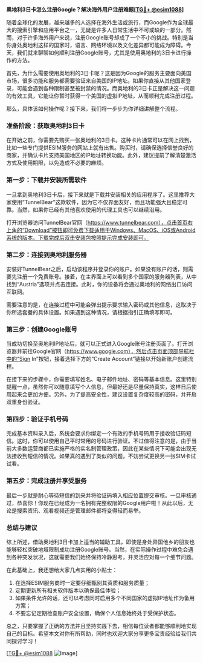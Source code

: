 **奥地利3日卡怎么注册Google？解决海外用户注册难题[[TG💪+ @esim1088](https://t.me/s/esim1088)]**

随着全球化的发展，越来越多的人选择在海外生活或旅行，而Google作为全球最大的搜索引擎和应用平台之一，无疑是许多人日常生活中不可或缺的一部分。然而，对于许多海外用户来说，注册Google账号却成了一个不小的挑战。特别是当你身处奥地利这样的国家时，语言、网络环境以及文化差异都可能成为障碍。今天，我们就来聊聊如何顺利注册Google账号，尤其是使用奥地利的3日卡进行操作的方法。

首先，为什么需要使用奥地利的3日卡呢？这是因为Google的服务主要面向美国市场，很多功能和服务都需要验证来自美国的IP地址。如果你直接从其他国家登录，可能会遇到各种限制甚至被封禁的情况。而奥地利的3日卡正是解决这一问题的有效工具，它能让你暂时获得一个美国的虚拟IP地址，从而顺利完成注册过程。

那么，具体该如何操作呢？接下来，我们将一步步为你详细讲解整个流程。

### **准备阶段：获取奥地利3日卡**
在开始之前，你需要先购买一张奥地利的3日卡。这种卡片通常可以在网上找到，比如一些专门提供ESIM服务的网站上就有出售。购买时，请确保选择信誉良好的商家，并确认卡片支持美国地区的IP地址转换功能。此外，建议提前了解清楚激活方式及使用期限，以免造成不必要的麻烦。

### **第一步：下载并安装所需软件**
一旦拿到奥地利3日卡后，接下来就是下载并安装相关的应用程序了。这里推荐大家使用“TunnelBear”这款软件，因为它不仅界面友好，而且功能强大且稳定可靠。当然，如果你已经有其他喜欢使用的代理工具也可以继续沿用。

打开浏览器访问TunnelBear官网（https://www.tunnelbear.com），点击首页右上角的“Download”按钮即可免费下载适用于Windows、MacOS、iOS或Android系统的版本。下载完成后双击安装包按照提示完成安装即可。

### **第二步：连接到奥地利服务器**
安装好TunnelBear之后，启动该程序并登录你的账户。如果没有账户的话，则需要先注册一个免费账号。接着，在主界面上可以看到多个国家的服务器列表，从中找到“Austria”选项并点击连接。此时，你的设备将会通过奥地利的网络出口访问互联网。

需要注意的是，在连接过程中可能会弹出提示要求输入密码或其他信息，这取决于你所选套餐的具体设置。如果遇到这种情况，请根据指引正确填写即可。

### **第三步：创建Google账号**
当成功切换至奥地利IP地址后，就可以正式进入Google账号注册页面了。打开浏览器并前往Google官网（https://www.google.com），然后点击页面顶部导航栏中的“Sign In”按钮，接着选择下方的“Create Account”链接以开始新账户创建流程。

在接下来的步骤中，你需要填写姓名、电子邮件地址、密码等基本信息。这里特别提醒一点，虽然你可以随意填写个人信息，但最好还是尽量保持真实，这样日后使用起来会更加方便。另外，为了提高安全性，建议设置复杂度较高的密码，并开启双重身份验证。

### **第四步：验证手机号码**
完成基本资料录入后，系统会要求你绑定一个有效的手机号码用于接收验证码短信。这时，你可以使用自己平时常用的号码进行验证。不过值得注意的是，由于当前大多数运营商都已实施严格的实名制管理政策，因此在某些情况下可能会出现无法接收到短信的情况。如果真的遇到了类似的问题，不妨尝试更换另一张SIM卡试试看。

### **第五步：完成注册并享受服务**
最后一步就是耐心等待短信的到来并将验证码填入相应位置提交审核。一旦审核通过，恭喜你！你现在已经成为一名拥有完整权限的Google用户啦！从此以后，无论是搜索资讯、观看视频还是管理邮件都将变得轻而易举。

### **总结与建议**
综上所述，借助奥地利3日卡加上适当的辅助工具，即使是身处异国他乡的朋友也能够轻松突破地域限制成功注册Google账号。当然，在实际操作过程中难免会遇到各种突发状况，这就需要我们始终保持冷静思考，并灵活应对每一个细节问题。

在此基础上，我还想给大家几点实用的小贴士：
1. 在选择ESIM服务商时一定要仔细甄别其资质和服务质量；
2. 定期更新所有相关软件版本以确保最佳体验；
3. 如果条件允许的话，还可以考虑同时启用多个不同国家的虚拟IP地址作为备用方案；
4. 不要忘记定期检查账户安全设置，确保个人信息始终处于受保护状态。

总之，只要掌握了正确的方法并且坚持实践下去，相信每位读者都能够顺利地实现自己的目标。希望本文对你有所帮助，同时也欢迎大家分享更多宝贵经验给我们共同探讨学习！

[[TG💪+ @esim1088](https://t.me/s/esim1088) ![Image](https://i.postimg.cc/4NQfJmqS/Snipaste-2025-05-13-00-14-12.png)]